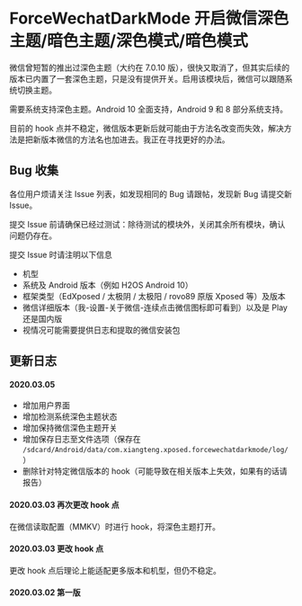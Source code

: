 # ForceWechatDarkMode 开启微信深色主题/暗色主题/深色模式/暗色模式

微信曾短暂的推出过深色主题（大约在 7.0.10 版），很快又取消了，但其实后续的版本已内置了一套深色主题，只是没有提供开关。启用该模块后，微信可以跟随系统切换主题。

需要系统支持深色主题。Android 10 全面支持，Android 9 和 8 部分系统支持。

目前的 hook 点并不稳定，微信版本更新后就可能由于方法名改变而失效，解决方法是把新版本微信的方法名也加进去。我正在寻找更好的办法。

## Bug 收集

各位用户烦请关注 Issue 列表，如发现相同的 Bug 请跟帖，发现新 Bug 请提交新 Issue。

提交 Issue 前请确保已经过测试：除待测试的模块外，关闭其余所有模块，确认问题仍存在。

提交 Issue 时请注明以下信息
+ 机型
+ 系统及 Android 版本（例如 H2OS Android 10）
+ 框架类型（EdXposed / 太极阴 / 太极阳 / rovo89 原版 Xposed 等）及版本
+ 微信详细版本（我-设置-关于微信-连续点击微信图标即可看到）以及是 Play 还是国内版
+ 视情况可能需要提供日志和提取的微信安装包


## 更新日志

#### 2020.03.05
+ 增加用户界面
+ 增加检测系统深色主题状态
+ 增加保持微信深色主题开关
+ 增加保存日志至文件选项（保存在 `/sdcard/Android/data/com.xiangteng.xposed.forcewechatdarkmode/log/`）
+ 删除针对特定微信版本的 hook（可能导致在相关版本上失效，如果有的话请报告）

#### 2020.03.03 再次更改 hook 点
在微信读取配置（MMKV）时进行 hook，将深色主题打开。

#### 2020.03.03 更改 hook 点
更改 hook 点后理论上能适配更多版本和机型，但仍不稳定。

#### 2020.03.02 第一版